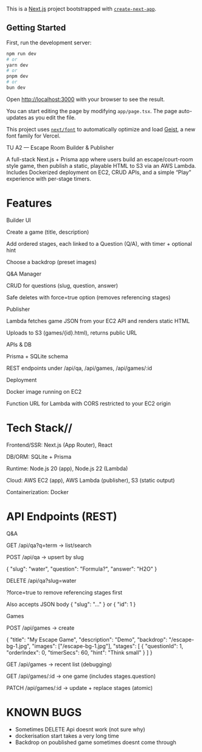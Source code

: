 This is a [Next.js](https://nextjs.org) project bootstrapped with [`create-next-app`](https://nextjs.org/docs/app/api-reference/cli/create-next-app).

## Getting Started

First, run the development server:

```bash
npm run dev
# or
yarn dev
# or
pnpm dev
# or
bun dev
```

Open [http://localhost:3000](http://localhost:3000) with your browser to see the result.

You can start editing the page by modifying `app/page.tsx`. The page auto-updates as you edit the file.

This project uses [`next/font`](https://nextjs.org/docs/app/building-your-application/optimizing/fonts) to automatically optimize and load [Geist](https://vercel.com/font), a new font family for Vercel.


TU A2 — Escape Room Builder & Publisher

A full-stack Next.js + Prisma app where users build an escape/court-room style game, then publish a static, playable HTML to S3 via an AWS Lambda. Includes Dockerized deployment on EC2, CRUD APIs, and a simple “Play” experience with per-stage timers.

#  Features

Builder UI

Create a game (title, description)

Add ordered stages, each linked to a Question (Q/A), with timer + optional hint

Choose a backdrop (preset images)

Q&A Manager

CRUD for questions (slug, question, answer)

Safe deletes with force=true option (removes referencing stages)

Publisher

Lambda fetches game JSON from your EC2 API and renders static HTML

Uploads to S3 (games/{id}.html), returns public URL

APIs & DB

Prisma + SQLite schema

REST endpoints under /api/qa, /api/games, /api/games/:id

Deployment

Docker image running on EC2

Function URL for Lambda with CORS restricted to your EC2 origin

# Tech Stack//

Frontend/SSR: Next.js (App Router), React

DB/ORM: SQLite + Prisma

Runtime: Node.js 20 (app), Node.js 22 (Lambda)

Cloud: AWS EC2 (app), AWS Lambda (publisher), S3 (static output)

Containerization: Docker

# API Endpoints (REST)
Q&A

GET /api/qa?q=term → list/search

POST /api/qa → upsert by slug

{ "slug": "water", "question": "Formula?", "answer": "H2O" }


DELETE /api/qa?slug=water

?force=true to remove referencing stages first

Also accepts JSON body { "slug": "..." } or { "id": 1 }

Games

POST /api/games → create

{
  "title": "My Escape Game",
  "description": "Demo",
  "backdrop": "/escape-bg-1.jpg",
  "images": ["/escape-bg-1.jpg"],
  "stages": [
    { "questionId": 1, "orderIndex": 0, "timerSecs": 60, "hint": "Think small" }
  ]
}


GET /api/games → recent list (debugging)

GET /api/games/:id → one game (includes stages.question)

PATCH /api/games/:id → update + replace stages (atomic)


# KNOWN BUGS
* Sometimes DELETE Api doesnt work (not sure why)
* dockerisation start takes a very long time
* Backdrop on poublished game sometimes doesnt come through